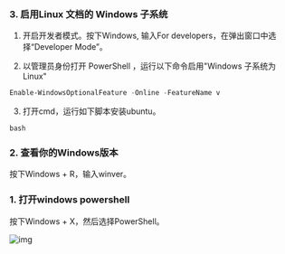 ### 3. 启用Linux 文档的 Windows 子系统

1. 开启开发者模式。按下Windows, 输入For developers，在弹出窗口中选择“Developer Mode”。

2. 以管理员身份打开 PowerShell ，运行以下命令启用"Windows 子系统为 Linux"

~~~powershell
Enable-WindowsOptionalFeature -Online -FeatureName v
~~~

3. 打开cmd，运行如下脚本安装ubuntu。

~~~shell
bash
~~~



### 2. 查看你的Windows版本

按下Windows + R，输入winver。

### 1. 打开windows powershell 

按下Windows + X，然后选择PowerShell。

![img](https://www.top-password.com/blog/wp-content/uploads/2017/06/windows-powershell-admin.png)